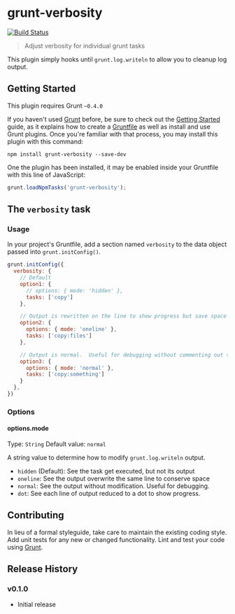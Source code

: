 # grunt-verbosity
[![Build Status](https://travis-ci.org/ericclemmons/grunt-verbosity.png?branch=master)](https://travis-ci.org/ericclemmons/grunt-verbosity)


> Adjust verbosity for individual grunt tasks

This plugin simply hooks until `grunt.log.writeln` to allow you to cleanup log output.


## Getting Started

This plugin requires Grunt `~0.4.0`

If you haven't used [Grunt](http://gruntjs.com/) before, be sure to check out the [Getting Started](http://gruntjs.com/getting-started) guide, as it explains how to create a [Gruntfile](http://gruntjs.com/sample-gruntfile) as well as install and use Grunt plugins. Once you're familiar with that process, you may install this plugin with this command:

```shell
npm install grunt-verbosity --save-dev
```

One the plugin has been installed, it may be enabled inside your Gruntfile with this line of JavaScript:

```js
grunt.loadNpmTasks('grunt-verbosity');
```


## The `verbosity` task

### Usage
In your project's Gruntfile, add a section named `verbosity` to the data object passed into `grunt.initConfig()`.

```js
grunt.initConfig({
  verbosity: {
    // Default
    option1: {
      // options: { mode: 'hidden' },
      tasks: ['copy']
    },

    // Output is rewritten on the line to show progress but save space
    option2: {
      options: { mode: 'oneline' },
      tasks: ['copy:files']
    },

    // Output is normal.  Useful for debugging without commenting out the whole block
    option3: {
      options: { mode: 'normal' },
      tasks: ['copy:something']
    }
  },
})
```


### Options

#### options.mode
Type: `String`
Default value: `normal`

A string value to determine how to modify `grunt.log.writeln` output.

- `hidden` (Default): See the task get executed, but not its output
- `oneline`: See the output overwrite the same line to conserve space
- `normal`: See the output without modification.  Useful for debugging.
- `dot`: See each line of output reduced to a dot to show progress.


## Contributing
In lieu of a formal styleguide, take care to maintain the existing coding style. Add unit tests for any new or changed functionality. Lint and test your code using [Grunt](http://gruntjs.com/).

## Release History

### v0.1.0

- Initial release
